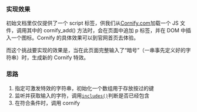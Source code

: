### 实现效果
初始文档里仅仅提供了一个 script 标签，供我们从[Cornify.com](https://www.cornify.com/)加载一个 JS 文件，调用其中的 cornify_add() 方法时，会在页面中追加 p 标签，并在 DOM 中插入一个图标。Cornify 的具体效果可以到官网首页去体验。

而这个挑战要实现的效果是，当在此页面完整输入了“暗号”（一串事先定义好的字符串）时，生成新的 Cornify 特效。

### 思路
1.  指定可激发特效的字符串，初始化一个数组用于存放按过的键
2.  监听并获取输入的字符，调用[`includes()`](https://developer.mozilla.org/en-US/docs/Web/JavaScript/Reference/Global_Objects/String/includes)判断是否已经包含
3.  在符合条件时，调用 cornify
